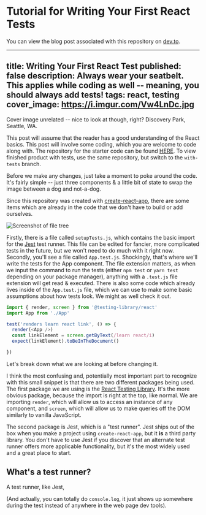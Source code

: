 # Tutorial for Writing Your First React Tests

You can view the blog post associated with this repository on [dev.to](https://google.com).


---
title: Writing Your First React Test
published: false
description: Always wear your seatbelt. This applies while coding as well -- meaning, you should always add tests!
tags: react, testing
cover_image: https://i.imgur.com/Vw4LnDc.jpg
---

Cover image unrelated -- nice to look at though, right? Discovery Park, Seattle, WA. 

This post will assume that the reader has a good understanding of the React basics. This post will involve some coding, which you are welcome to code along with. The repository for the starter code can be found [HERE](https://github.com/halented/testing-tutorial). To view finished product with tests, use the same repository, but switch to the `with-tests` branch.

Before we make any changes, just take a moment to poke around the code. It's fairly simple -- just three components & a little bit of state to swap the image between a dog and not-a-dog. 

Since this repository was created with [create-react-app](https://create-react-app.dev/docs/getting-started/), there are some items which are already in the code that we don't have to build or add ourselves.

![Screenshot of file tree](https://dev-to-uploads.s3.amazonaws.com/uploads/articles/zlsnmqno045j5i53m582.png)

Firstly, there is a file called `setupTests.js`, which contains the basic import for the [Jest]() test runner. This file can be edited for fancier, more complicated tests in the future, but we won't need to do much with it right now. 
Secondly, you'll see a file called `App.test.js`. Shockingly, that's where we'll write the tests for the App component. The file extension matters, as when we input the command to run the tests (either `npm test` or `yarn test` depending on your package manager), anything with a `.test.js` file extension will get read & executed.
There is also some code which already lives inside of the `App.test.js` file, which we can use to make some basic assumptions about how tests look. We might as well check it out.

```javascript
import { render, screen } from '@testing-library/react'
import App from './App'

test('renders learn react link', () => {
  render(<App />)
  const linkElement = screen.getByText(/learn react/i)
  expect(linkElement).toBeInTheDocument()

})
```
Let's break down what we are looking at before changing it. 

I think the most confusing and, potentially most important part to recognize with this small snippet is that there are two different packages being used. The first package we are using is the [React Testing Library](https://testing-library.com/docs/react-testing-library/intro/). It's the more obvious package, because the import is right at the top, like normal. We are importing `render`, which will allow us to access an instance of any component, and `screen`, which will allow us to make queries off the DOM similarly to vanilla JavaScript. 

The second package is Jest, which is a "test runner". Jest ships out of the box when you make a project using `create-react-app`, but it **is** a third party library. You don't have to use Jest if you discover that an alternate test runner offers more applicable functionality, but it's the most widely used and a great place to start. 

## What's a test runner?

A test runner, like Jest, 

(And actually, you can totally do `console.log`, it just shows up somewhere during the test instead of anywhere in the web page dev tools). 
